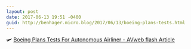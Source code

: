 ```yaml
---
layout: post
date: 2017-06-13 19:51 -0400
guid: http://benhager.micro.blog/2017/06/13/boeing-plans-tests.html
---
```

🛩 [Boeing Plans Tests For Autonomous Airliner - AVweb flash Article](https://www.avweb.com/avwebflash/news/Boeing-Plans-Tests-For-Autonomous-Airliner-229140-1.html)

